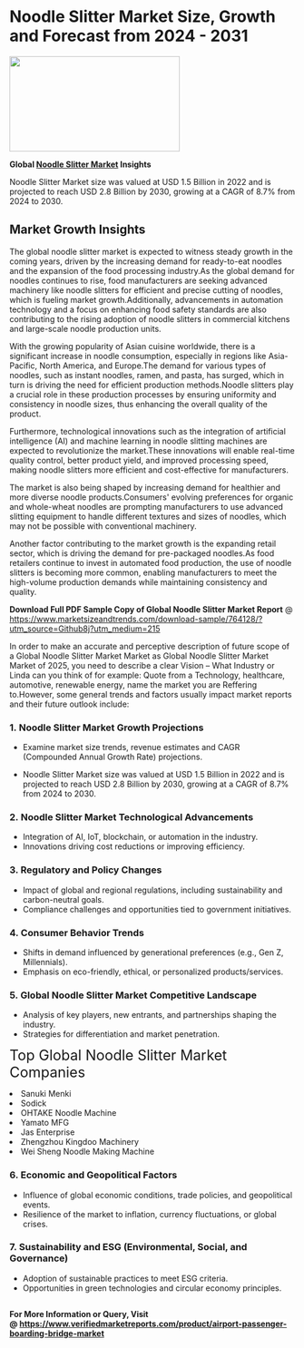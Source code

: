 <H1>Noodle Slitter Market Size, Growth and Forecast from 2024 - 2031</H1><img class="aligncenter size-medium wp-image-584254" src="https://thirdeyenews.in/wp-content/uploads/2024/09/Global-Market-Research-300x168.jpeg" alt="" width="300" height="168" /><p><strong>Global&nbsp;<a href="https://www.marketsizeandtrends.com/download-sample/764128/?utm_source=Github8j?utm_medium=215">Noodle Slitter Market</a> Insights</strong></p><p>Noodle Slitter Market size was valued at USD 1.5 Billion in 2022 and is projected to reach USD 2.8 Billion by 2030, growing at a CAGR of 8.7% from 2024 to 2030.</p><p><h2>Market Growth Insights</h2> <p>The global noodle slitter market is expected to witness steady growth in the coming years, driven by the increasing demand for ready-to-eat noodles and the expansion of the food processing industry.As the global demand for noodles continues to rise, food manufacturers are seeking advanced machinery like noodle slitters for efficient and precise cutting of noodles, which is fueling market growth.Additionally, advancements in automation technology and a focus on enhancing food safety standards are also contributing to the rising adoption of noodle slitters in commercial kitchens and large-scale noodle production units.</p> <p>With the growing popularity of Asian cuisine worldwide, there is a significant increase in noodle consumption, especially in regions like Asia-Pacific, North America, and Europe.The demand for various types of noodles, such as instant noodles, ramen, and pasta, has surged, which in turn is driving the need for efficient production methods.Noodle slitters play a crucial role in these production processes by ensuring uniformity and consistency in noodle sizes, thus enhancing the overall quality of the product.</p> <p>Furthermore, technological innovations such as the integration of artificial intelligence (AI) and machine learning in noodle slitting machines are expected to revolutionize the market.These innovations will enable real-time quality control, better product yield, and improved processing speed, making noodle slitters more efficient and cost-effective for manufacturers.</p> <p>The market is also being shaped by increasing demand for healthier and more diverse noodle products.Consumers' evolving preferences for organic and whole-wheat noodles are prompting manufacturers to use advanced slitting equipment to handle different textures and sizes of noodles, which may not be possible with conventional machinery.</p> <p>Another factor contributing to the market growth is the expanding retail sector, which is driving the demand for pre-packaged noodles.As food retailers continue to invest in automated food production, the use of noodle slitters is becoming more common, enabling manufacturers to meet the high-volume production demands while maintaining consistency and quality.</p> <p><span class=""><strong>Download Full PDF Sample Copy of Global Noodle Slitter Market Report</strong> @ <a href="https://www.marketsizeandtrends.com/download-sample/764128/?utm_source=Github8j?utm_medium=215" target="_blank">https://www.marketsizeandtrends.com/download-sample/764128/?utm_source=Github8j?utm_medium=215</a></span></p><p>In order to make an accurate and perceptive description of future scope of a Global&nbsp;Noodle Slitter Market Market as Global&nbsp;Noodle Slitter Market Market of 2025, you need to describe a clear Vision &ndash; What Industry or Linda can you think of for example: Quote from a Technology, healthcare, automotive, renewable energy, name the market you are Reffering to.However, some general trends and factors usually impact market reports and their future outlook include:</p><h3>1.&nbsp;<strong>Noodle Slitter Market Growth Projections</strong></h3><ul><li>Examine market size trends, revenue estimates and CAGR (Compounded Annual Growth Rate) projections.</li><li><p>Noodle Slitter Market size was valued at USD 1.5 Billion in 2022 and is projected to reach USD 2.8 Billion by 2030, growing at a CAGR of 8.7% from 2024 to 2030.</p></li></ul><h3>2.&nbsp;<strong>Noodle Slitter Market Technological Advancements</strong></h3><ul><li>Integration of AI, IoT, blockchain, or automation in the industry.</li><li>Innovations driving cost reductions or improving efficiency.</li></ul><h3>3.&nbsp;<strong>Regulatory and Policy Changes</strong></h3><ul><li>Impact of global and regional regulations, including sustainability and carbon-neutral goals.</li><li>Compliance challenges and opportunities tied to government initiatives.</li></ul><h3>4.&nbsp;<strong>Consumer Behavior Trends</strong></h3><ul><li>Shifts in demand influenced by generational preferences (e.g., Gen Z, Millennials).</li><li>Emphasis on eco-friendly, ethical, or personalized products/services.</li></ul><h3>5.&nbsp;<strong>Global Noodle Slitter Market Competitive Landscape</strong></h3><ul><li>Analysis of key players, new entrants, and partnerships shaping the industry.</li><li>Strategies for differentiation and market penetration.</li></ul><p data-pm-slice="1 1 []"><span style="color: inherit; font-family: inherit; font-size: 25px;">Top Global Noodle Slitter Market Companies</span></p><div class="" data-test-id=""><p><li>Sanuki Menki</li><li> Sodick</li><li> OHTAKE Noodle Machine</li><li> Yamato MFG</li><li> Jas Enterprise</li><li> Zhengzhou Kingdoo Machinery</li><li> Wei Sheng Noodle Making Machine</li></p></div><h3>6.&nbsp;<strong>Economic and Geopolitical Factors</strong></h3><ul><li>Influence of global economic conditions, trade policies, and geopolitical events.</li><li>Resilience of the market to inflation, currency fluctuations, or global crises.</li></ul><h3>7.&nbsp;<strong>Sustainability and ESG (Environmental, Social, and Governance)</strong></h3><ul><li>Adoption of sustainable practices to meet ESG criteria.</li><li>Opportunities in green technologies and circular economy principles.</li></ul><h2><strong style="font-size: 14px;">For More Information or Query, Visit @&nbsp;</strong><a style="background-color: #ffffff; font-size: 14px;" href="https://www.marketsizeandtrends.com/report/noodle-slitter-market/" target="_blank">https://www.verifiedmarketreports.com/product/airport-passenger-boarding-bridge-market</a></h2>
